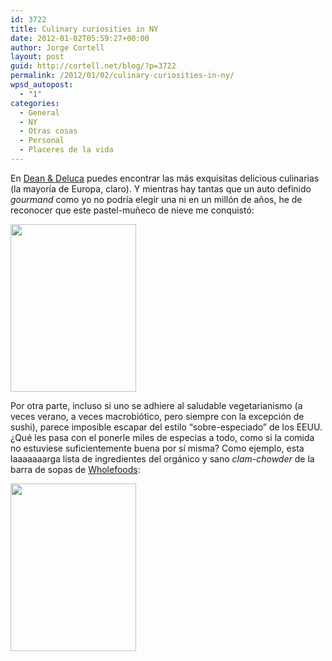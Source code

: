 ```yaml
---
id: 3722
title: Culinary curiosities in NY
date: 2012-01-02T05:59:27+00:00
author: Jorge Cortell
layout: post
guid: http://cortell.net/blog/?p=3722
permalink: /2012/01/02/culinary-curiosities-in-ny/
wpsd_autopost:
  - "1"
categories:
  - General
  - NY
  - Otras cosas
  - Personal
  - Placeres de la vida
---
```

En <a title="http://www.deandeluca.com/" href="http://www.deandeluca.com/" target="_blank">Dean & Deluca</a> puedes encontrar las más exquisitas delicious culinarias (la mayoría de Europa, claro). Y mientras hay tantas que un auto definido _gourmand_ como yo no podría elegir una ni en un millón de años, he de reconocer que este pastel-muñeco de nieve me conquistó:

<img class="aligncenter" title="Snowman-cake" src="https://lh3.googleusercontent.com/-I8MWzjFJ1mQ/Tv3vV5NimFI/AAAAAAAAAFE/EZbHza1ORq8/w201-h269-k/20111230_120447.jpg" alt="" width="201" height="268" />

Por otra parte, incluso si uno se adhiere al saludable vegetarianismo (a veces verano, a veces macrobiótico, pero siempre con la excepción de sushi), parece imposible escapar del estilo &#8220;sobre-especiado&#8221; de los EEUU. ¿Qué les pasa con el ponerle miles de especias a todo, como si la comida no estuviese suficientemente buena por sí misma? Como ejemplo, esta laaaaaaarga lista de ingredientes del orgánico y sano _clam-chowder_ de la barra de sopas de <a title="http://www.wholefoodsmarket.com/" href="http://www.wholefoodsmarket.com/" target="_blank">Wholefoods</a>:

<img class="aligncenter" title="Clam chowder" src="https://lh4.googleusercontent.com/-IKWUsNFGF3k/Tv44RnkDUtI/AAAAAAAAADY/wQY5gDa0klU/w201-h269-k/20111230_170957.jpg" alt="" width="201" height="268" />